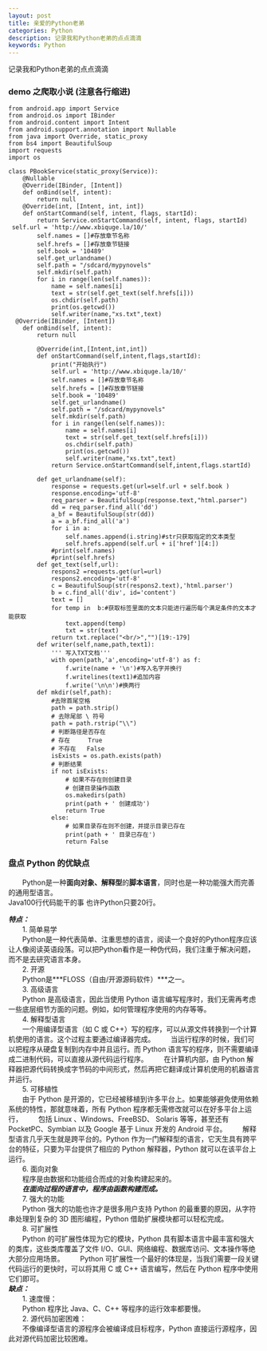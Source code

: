 ```yaml
---
layout: post
title: 亲爱的Python老弟
categories: Python
description: 记录我和Python老弟的点点滴滴
keywords: Python
---
```


记录我和Python老弟的点点滴滴

### demo 之爬取小说 (注意各行缩进)
```
from android.app import Service
from android.os import IBinder
from android.content import Intent
from android.support.annotation import Nullable
from java import Override, static_proxy
from bs4 import BeautifulSoup
import requests
import os

class PBookService(static_proxy(Service)):
    @Nullable
    @Override(IBinder, [Intent])
    def onBind(self, intent):
        return null
    @Override(int, [Intent, int, int])
    def onStartCommand(self, intent, flags, startId):
        return Service.onStartCommand(self, intent, flags, startId)
 self.url = 'http://www.xbiquge.la/10/'
        self.names = []#存放章节名称
        self.hrefs = []#存放章节链接
        self.book = '10489'
        self.get_urlandname()
        self.path = "/sdcard/mypynovels"
        self.mkdir(self.path)
        for i in range(len(self.names)):
            name = self.names[i]
            text = str(self.get_text(self.hrefs[i]))
            os.chdir(self.path)
            print(os.getcwd())
            self.writer(name,"xs.txt",text)
  @Override(IBinder, [Intent])
    def onBind(self, intent):
        return null

        @Override(int,[Intent,int,int])
        def onStartCommand(self,intent,flags,startId):
            print("开始执行")
            self.url = 'http://www.xbiquge.la/10/'
            self.names = []#存放章节名称
            self.hrefs = []#存放章节链接
            self.book = '10489'
            self.get_urlandname()
            self.path = "/sdcard/mypynovels"
            self.mkdir(self.path)
            for i in range(len(self.names)):
                name = self.names[i]
                text = str(self.get_text(self.hrefs[i]))
                os.chdir(self.path)
                print(os.getcwd())
                self.writer(name,"xs.txt",text)
            return Service.onStartCommand(self,intent,flags.startId)

        def get_urlandname(self):
            response = requests.get(url=self.url + self.book )
            response.encoding='utf-8'
            req_parser = BeautifulSoup(response.text,"html.parser")
            dd = req_parser.find_all('dd')
            a_bf = BeautifulSoup(str(dd))
            a = a_bf.find_all('a')
            for i in a:
                self.names.append(i.string)#str只获取指定的文本类型
                self.hrefs.append(self.url + i['href'][4:])
            #print(self.names)
            #print(self.hrefs)
        def get_text(self,url):
            respons2 =requests.get(url=url)
            respons2.encoding='utf-8'
            c = BeautifulSoup(str(respons2.text),'html.parser')
            b = c.find_all('div', id='content')
            text = []
            for temp in  b:#获取标签里面的文本只能进行遍历每个满足条件的文本才能获取
                text.append(temp)
                txt = str(text)
            return txt.replace("<br/>","")[19:-179]
        def writer(self,name,path,text1):
            ''' 写入TXT文档'''
            with open(path,'a',encoding='utf-8') as f:
                f.write(name + '\n')#写入名字并换行
                f.writelines(text1)#追加内容
                f.write('\n\n')#换两行
        def mkdir(self,path):
            #去除首尾空格
            path = path.strip()
            # 去除尾部 \ 符号
            path = path.rstrip("\\")
            # 判断路径是否存在
            # 存在     True
            # 不存在   False
            isExists = os.path.exists(path)
            # 判断结果
            if not isExists:
                # 如果不存在则创建目录
                # 创建目录操作函数
                os.makedirs(path)
                print(path + ' 创建成功')
                return True
            else:
                # 如果目录存在则不创建，并提示目录已存在
                print(path + ' 目录已存在')
                return False
```
### 盘点 Python 的优缺点
　　Python是一种**面向对象、解释型**的**脚本语言**，同时也是一种功能强大而完善的通用型语言。<br>
   Java100行代码能干的事 也许Python只要20行。<br>
   
   ***特点：***<br>
   　　1. 简单易学<br>
   　　Python是一种代表简单、注重思想的语言，阅读一个良好的Python程序应该让人像阅读英语段落。可以把Python看作是一种伪代码，我们注重于解决问题，而不是去研究语言本身。<br>
   　　2. 开源<br>
   　　Python是***FLOSS（自由/开源源码软件）***之一。<br>
   　　3. 高级语言<br>
   　　Python 是高级语言，因此当使用 Python 语言编写程序时，我们无需再考虑一些底层细节方面的问题。例如，如何管理程序使用的内存等等。<br>
   　　4. 解释型语言<br>
   　　一个用编译型语言（如 C 或 C++）写的程序，可以从源文件转换到一个计算机使用的语言。这个过程主要通过编译器完成。
   　　当运行程序的时候，我们可以把程序从硬盘复制到内存中并且运行。而 Python 语言写的程序，则不需要编译成二进制代码，可以直接从源代码运行程序。
   　　在计算机内部，由 Python 解释器把源代码转换成字节码的中间形式，然后再把它翻译成计算机使用的机器语言并运行。<br>
   　　5. 可移植性<br>
   　　由于 Python 是开源的，它已经被移植到许多平台上。如果能够避免使用依赖系统的特性，那就意味着，所有 Python 程序都无需修改就可以在好多平台上运行，
   　　包括 Linux 、Windows、FreeBSD、          Solaris 等等，甚至还有 PocketPC、Symbian 以及 Google 基于 Linux 开发的 Android 平台。
   　　解释型语言几乎天生就是跨平台的。Python 作为一门解释型的语言，它天生具有跨平台的特征，只要为平台提供了相应的 Python 解释器，Python 就可以在该平台上运行。<br>
   　　6. 面向对象<br>
   　　程序是由数据和功能组合而成的对象构建起来的。<br>
   　　***在面向过程的语言中，程序由函数构建而成。*** <br>
   　　7. 强大的功能<br>
   　　Python 强大的功能也许才是很多用户支持 Python 的最重要的原因，从字符串处理到复杂的 3D 图形编程，Python 借助扩展模块都可以轻松完成。<br>
   　　8. 可扩展性<br>
   　　Python 的可扩展性体现为它的模块，Python 具有脚本语言中最丰富和强大的类库，这些类库覆盖了文件 I/O、GUI、网络编程、数据库访问、文本操作等绝大部分应用场景。
   　　Python 可扩展性一个最好的体现是，当我们需要一段关键代码运行的更快时，可以将其用 C 或 C++ 语言编写，然后在 Python 程序中使用它们即可。<br>
   ***缺点：***<br>
   　　1. 速度慢：<br>
   　　Python 程序比 Java、C、C++ 等程序的运行效率都要慢。<br>
   　　2. 源代码加密困难：<br>
   　　不像编译型语言的源程序会被编译成目标程序，Python 直接运行源程序，因此对源代码加密比较困难。<br>
